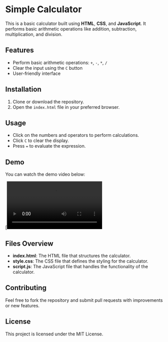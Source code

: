 # Simple Calculator

This is a basic calculator built using **HTML**, **CSS**, and **JavaScript**. It performs basic arithmetic operations like addition, subtraction, multiplication, and division.

## Features

- Perform basic arithmetic operations: `+`, `-`, `*`, `/`
- Clear the input using the `C` button
- User-friendly interface

## Installation

1. Clone or download the repository.
2. Open the `index.html` file in your preferred browser.

## Usage

- Click on the numbers and operators to perform calculations.
- Click `C` to clear the display.
- Press `=` to evaluate the expression.

## Demo

You can watch the demo video below:

[![Calculator Demo](video/Calculator.mp4)


## Files Overview

- **index.html**: The HTML file that structures the calculator.
- **style.css**: The CSS file that defines the styling for the calculator.
- **script.js**: The JavaScript file that handles the functionality of the calculator.

## Contributing

Feel free to fork the repository and submit pull requests with improvements or new features.

## License

This project is licensed under the MIT License.
